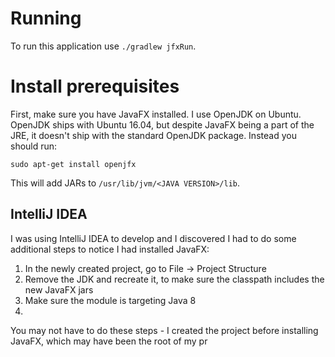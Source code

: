 # Running
To run this application use `./gradlew jfxRun`.

# Install prerequisites
First, make sure you have JavaFX installed. I use OpenJDK on Ubuntu. OpenJDK 
ships with Ubuntu 16.04, but despite JavaFX being a part of the JRE, it doesn't 
ship with the standard OpenJDK package. Instead you should run:

```
sudo apt-get install openjfx
```

This will add JARs to `/usr/lib/jvm/<JAVA VERSION>/lib`.

## IntelliJ IDEA
I was using IntelliJ IDEA to develop and I discovered I had to do some 
additional steps to notice I had installed JavaFX:

1. In the newly created project, go to File → Project Structure
1. Remove the JDK and recreate it, to make sure the classpath includes the new JavaFX jars
1. Make sure the module is targeting Java 8
2. 
You may not have to do these steps - I created the project before installing 
JavaFX, which may have been the root of my pr

